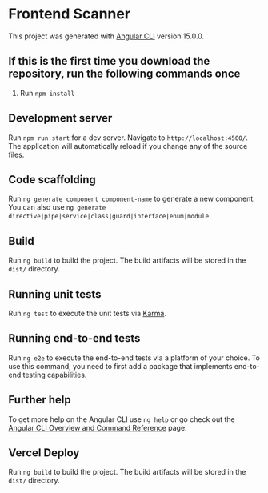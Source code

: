 # Frontend Scanner

This project was generated with [Angular CLI](https://github.com/angular/angular-cli) version 15.0.0.

## If this is the first time you download the repository, run the following commands once

1. Run `npm install`

## Development server

Run `npm run start` for a dev server. Navigate to `http://localhost:4500/`. The application will automatically reload if you change any of the source files.

## Code scaffolding

Run `ng generate component component-name` to generate a new component. You can also use `ng generate directive|pipe|service|class|guard|interface|enum|module`.

## Build

Run `ng build` to build the project. The build artifacts will be stored in the `dist/` directory.

## Running unit tests

Run `ng test` to execute the unit tests via [Karma](https://karma-runner.github.io).

## Running end-to-end tests

Run `ng e2e` to execute the end-to-end tests via a platform of your choice. To use this command, you need to first add a package that implements end-to-end testing capabilities.

## Further help

To get more help on the Angular CLI use `ng help` or go check out the [Angular CLI Overview and Command Reference](https://angular.io/cli) page.


## Vercel Deploy

Run `ng build` to build the project. The build artifacts will be stored in the `dist/` directory.
